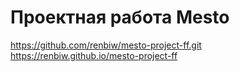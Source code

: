 # Проектная работа Mesto
https://github.com/renbiw/mesto-project-ff.git
https://renbiw.github.io/mesto-project-ff